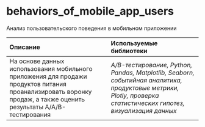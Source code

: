 # behaviors_of_mobile_app_users
 Анализ пользовательского поведения в мобильном приложении


| Описание | Используемые библиотеки | 
| :---------------------- | :---------------------- |
| На основе данных использования мобильного приложения для продажи продуктов питания проанализировать воронку продаж, а также оценить результаты A/A/B-тестирования | *A/B-тестирование, Python, Pandas, Matplotlib, Seaborn, событийная аналитика, продуктовые метрики, Plotly, проверка статистических гипотез, визуализация данных* |

